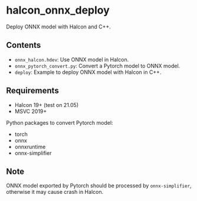 # halcon_onnx_deploy

Deploy ONNX model with Halcon and C++.

## Contents

* `onnx_halcon.hdev`: Use ONNX model in Halcon.
* `onnx_pytorch_convert.py`: Convert a Pytorch model to ONNX model.
* `deploy`: Example to deploy ONNX model with Halcon in C++.

## Requirements

* Halcon 19+ (test on 21.05)
* MSVC 2019+

Python packages to convert Pytorch model:
* torch
* onnx
* onnxruntime
* onnx-simplifier

## Note

ONNX model exported by Pytorch should be processed by `onnx-simplifier`, otherwise it may cause crash in Halcon.
